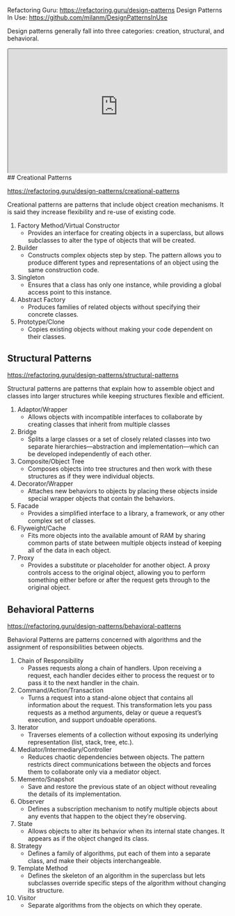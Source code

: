 Refactoring Guru:
https://refactoring.guru/design-patterns
Design Patterns In Use:
https://github.com/milanm/DesignPatternsInUse


Design patterns generally fall into three categories: creation, structural, and behavioral.

<iframe width="100%" src="https://www.youtube-nocookie.com/embed/ZfG8BSTX0Lw?si=fMoJSp0YDkPStCET" title="YouTube video player" frameborder="1px" style="border-radius: 4px; aspect-ratio: 16/9;" allow="accelerometer; autoplay; clipboard-write; encrypted-media; gyroscope; picture-in-picture; web-share" allowfullscreen></iframe>
## Creational Patterns

https://refactoring.guru/design-patterns/creational-patterns

Creational patterns are patterns that include object creation mechanisms. It is said they increase flexibility and re-use of existing code.

1. Factory Method/Virtual Constructor
	- Provides an interface for creating objects in a superclass, but allows subclasses to alter the type of objects that will be created.
2. Builder
	- Constructs complex objects step by step. The pattern allows you to produce different types and representations of an object using the same construction code.
3. Singleton
	-  Ensures that a class has only one instance, while providing a global access point to this instance.
4. Abstract Factory
	- Produces families of related objects without specifying their concrete classes.
5. Prototype/Clone
	- Copies existing objects without making your code dependent on their classes.

## Structural Patterns

https://refactoring.guru/design-patterns/structural-patterns

Structural patterns are patterns that explain how to assemble object and classes into larger structures while keeping structures flexible and efficient.

1. Adaptor/Wrapper
	- Allows objects with incompatible interfaces to collaborate by creating classes that inherit from multiple classes
2.  Bridge
	-  Splits a large classes or a set of closely related classes into two separate hierarchies—abstraction and implementation—which can be developed independently of each other.
3. Composite/Object Tree
	- Composes objects into tree structures and then work with these structures as if they were individual objects.
4. Decorator/Wrapper
	- Attaches new behaviors to objects by placing these objects inside special wrapper objects that contain the behaviors.
5. Facade
	-  Provides a simplified interface to a library, a framework, or any other complex set of classes.
6. Flyweight/Cache
	- Fits more objects into the available amount of RAM by sharing common parts of state between multiple objects instead of keeping all of the data in each object.
7. Proxy
	- Provides a substitute or placeholder for another object. A proxy controls access to the original object, allowing you to perform something either before or after the request gets through to the original object.
## Behavioral Patterns

https://refactoring.guru/design-patterns/behavioral-patterns

Behavioral Patterns are patterns concerned with algorithms and the assignment of responsibilities between objects.

1. Chain of Responsibility
	- Passes requests along a chain of handlers. Upon receiving a request, each handler decides either to process the request or to pass it to the next handler in the chain.
2. Command/Action/Transaction
	- Turns a request into a stand-alone object that contains all information about the request. This transformation lets you pass requests as a method arguments, delay or queue a request’s execution, and support undoable operations.
3. Iterator
	- Traverses elements of a collection without exposing its underlying representation (list, stack, tree, etc.).
4. Mediator/Intermediary/Controller
	- Reduces chaotic dependencies between objects. The pattern restricts direct communications between the objects and forces them to collaborate only via a mediator object.
5. Memento/Snapshot
	- Save and restore the previous state of an object without revealing the details of its implementation.
6. Observer
	- Defines a subscription mechanism to notify multiple objects about any events that happen to the object they’re observing.
7. State
	- Allows objects to alter its behavior when its internal state changes. It appears as if the object changed its class.
8. Strategy
	- Defines a family of algorithms, put each of them into a separate class, and make their objects interchangeable.
9. Template Method
	- Defines the skeleton of an algorithm in the superclass but lets subclasses override specific steps of the algorithm without changing its structure.
10. Visitor
	- Separate algorithms from the objects on which they operate.